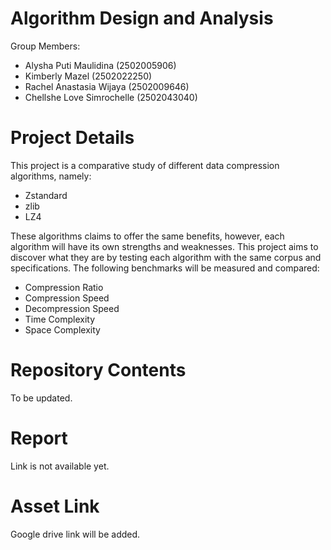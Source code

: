 # Algorithm Design and Analysis

Group Members:
- Alysha Puti Maulidina (2502005906)
- Kimberly Mazel (2502022250)
- Rachel Anastasia Wijaya (2502009646)
- Chellshe Love Simrochelle (2502043040)

# Project Details
This project is a comparative study of different data compression algorithms, namely:
- Zstandard
- zlib
- LZ4

These algorithms claims to offer the same benefits, however, each algorithm will have its own strengths and weaknesses. This project aims to discover what they are by testing each algorithm with the same corpus and specifications. The following benchmarks will be measured and compared:
- Compression Ratio
- Compression Speed
- Decompression Speed
- Time Complexity
- Space Complexity

# Repository Contents
To be updated.

# Report
Link is not available yet.

# Asset Link
Google drive link will be added.